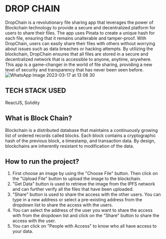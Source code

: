 # DROP CHAIN

DropChain is a revolutionary file sharing app that leverages the power of Blockchain technology to provide a secure and decentralized platform for users to share their files. The app uses Pinata to create a unique hash for each file, ensuring that it remains unalterable and tamper-proof. With DropChain, users can easily share their files with others without worrying about issues such as data breaches or hacking attempts. By utilizing the blockchain, DropChain ensures that all files are stored in a secure and decentralized network that is accessible to anyone, anytime, anywhere. This app is a game-changer in the world of file sharing, providing a new level of security and transparency that has never been seen before.
![WhatsApp Image 2023-03-17 at 13 08 30](https://user-images.githubusercontent.com/96609252/225842884-0800e8d4-8fd1-4d77-b33a-16e5d5666f13.jpg)


## TECH STACK USED

ReactJS, Solidity

## What is Block Chain?

Blockchain is a distributed database that maintains a continuously growing list of ordered records called blocks. Each block contains a cryptographic hash of the previous block, a timestamp, and transaction data. By design, blockchains are inherently resistant to modification of the data.

## How to run the project?

1. First choose an image by using the "Choose File" button. Then click on the "Upload File" button to upload the image to the blockchain.
2. "Get Data" button is used to retrieve the image from the IPFS network and can further verify all the files that have been uploaded.
3. "Share" button is used to share the access with the other users. You can type in a new address or select a pre-existing address from the dropdown list to share the access with the users.
4. You can select the address of the user you want to share the access with from the dropdown list and click on the "Share" button to share the access with the user.
5. You can click on "People with Access" to know who all have access to your data.
